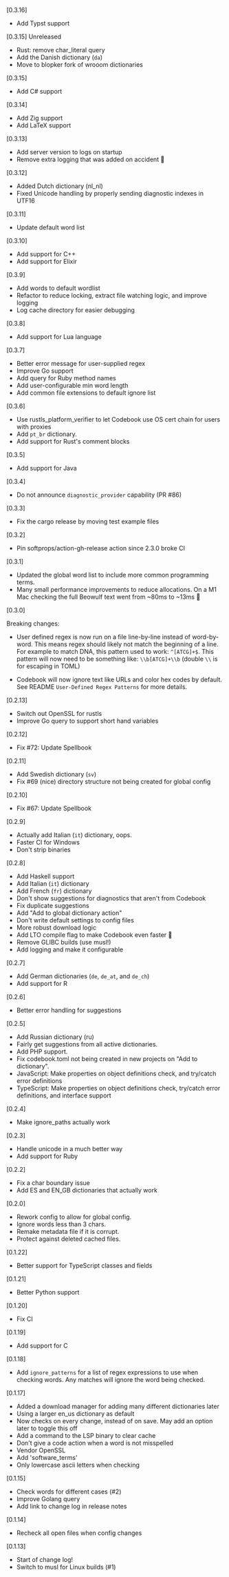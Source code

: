 [0.3.16]

- Add Typst support

[0.3.15]
Unreleased

- Rust: remove char_literal query
- Add the Danish dictionary (`da`)
- Move to blopker fork of wrooom dictionaries

[0.3.15]

- Add C# support

[0.3.14]

- Add Zig support
- Add LaTeX support

[0.3.13]

- Add server version to logs on startup
- Remove extra logging that was added on accident 😬

[0.3.12]

- Added Dutch dictionary (nl_nl)
- Fixed Unicode handling by properly sending diagnostic indexes in UTF16

[0.3.11]

- Update default word list

[0.3.10]

- Add support for C++
- Add support for Elixir

[0.3.9]

- Add words to default wordlist
- Refactor to reduce locking, extract file watching logic, and improve logging
- Log cache directory for easier debugging

[0.3.8]

- Add support for Lua language

[0.3.7]

- Better error message for user-supplied regex
- Improve Go support
- Add query for Ruby method names
- Add user-configurable min word length
- Add common file extensions to default ignore list

[0.3.6]

- Use rustls_platform_verifier to let Codebook use OS cert chain for users with proxies
- Add `pt_br` dictionary.
- Add support for Rust's comment blocks

[0.3.5]

- Add support for Java

[0.3.4]

- Do not announce `diagnostic_provider` capability (PR #86)

[0.3.3]

- Fix the cargo release by moving test example files

[0.3.2]

- Pin softprops/action-gh-release action since 2.3.0 broke CI

[0.3.1]

- Updated the global word list to include more common programming terms.
- Many small performance improvements to reduce allocations. On a M1 Mac checking the full Beowulf text went from ~80ms to ~13ms 🚀

[0.3.0]

Breaking changes:

- User defined regex is now run on a file line-by-line instead of word-by-word. This means regex should likely not match the beginning of a line. For example to match DNA, this pattern used to work: `^[ATCG]+$`. This pattern will now need to be something like: `\\b[ATCG]+\\b` (double `\\` is for escaping in TOML)

- Codebook will now ignore text like URLs and color hex codes by default. See README `User-Defined Regex Patterns` for more details.

[0.2.13]

- Switch out OpenSSL for rustls
- Improve Go query to support short hand variables

[0.2.12]

- Fix #72: Update Spellbook

[0.2.11]

- Add Swedish dictionary (`sv`)
- Fix #69 (nice) directory structure not being created for global config

[0.2.10]

- Fix #67: Update Spellbook

[0.2.9]

- Actually add Italian (`it`) dictionary, oops.
- Faster CI for Windows
- Don't strip binaries

[0.2.8]

- Add Haskell support
- Add Italian (`it`) dictionary
- Add French (`fr`) dictionary
- Don't show suggestions for diagnostics that aren't from Codebook
- Fix duplicate suggestions
- Add "Add to global dictionary action"
- Don't write default settings to config files
- More robust download logic
- Add LTO compile flag to make Codebook even faster 🚀
- Remove GLIBC builds (use musl!)
- Add logging and make it configurable

[0.2.7]

- Add German dictionaries (`de`, `de_at`, and `de_ch`)
- Add support for R

[0.2.6]

- Better error handling for suggestions

[0.2.5]

- Add Russian dictionary (ru)
- Fairly get suggestions from all active dictionaries.
- Add PHP support.
- Fix codebook.toml not being created in new projects on "Add to dictionary".
- JavaScript: Make properties on object definitions check, and try/catch error definitions
- TypeScript: Make properties on object definitions check, try/catch error definitions, and interface support

[0.2.4]

- Make ignore_paths actually work

[0.2.3]

- Handle unicode in a much better way
- Add support for Ruby

[0.2.2]

- Fix a char boundary issue
- Add ES and EN_GB dictionaries that actually work

[0.2.0]

- Rework config to allow for global config.
- Ignore words less than 3 chars.
- Remake metadata file if it is corrupt.
- Protect against deleted cached files.

[0.1.22]

- Better support for TypeScript classes and fields

[0.1.21]

- Better Python support

[0.1.20]

- Fix CI

[0.1.19]

- Add support for C

[0.1.18]

- Add `ignore_patterns` for a list of regex expressions to use when checking words. Any matches will ignore the word being checked.

[0.1.17]

- Added a download manager for adding many different dictionaries later
- Using a larger en_us dictionary as default
- Now checks on every change, instead of on save. May add an option later to toggle this off
- Add a command to the LSP binary to clear cache
- Don't give a code action when a word is not misspelled
- Vendor OpenSSL
- Add 'software_terms'
- Only lowercase ascii letters when checking

[0.1.15]

- Check words for different cases (#2)
- Improve Golang query
- Add link to change log in release notes

[0.1.14]

- Recheck all open files when config changes

[0.1.13]

- Start of change log!
- Switch to musl for Linux builds (#1)

